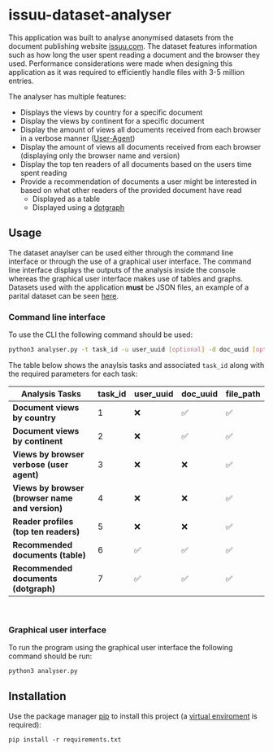 # issuu-dataset-analyser

This application was built to analyse anonymised datasets from the document publishing website [issuu.com](https://issuu.com/). The dataset features information such as how long the user spent reading a document and the browser they used. Performance considerations were made when designing this application as it was required to efficiently handle files with 3-5 million entries. 



The analyser has multiple features: 

* Displays the views by country for a specific document
* Display the views by continent for a specific document
* Display the amount of views all documents received from each browser in a verbose manner ([User-Agent](https://developer.mozilla.org/en-US/docs/Web/HTTP/Headers/User-Agent))
* Display the amount of views all documents received from each browser (displaying only the browser name and version)
* Display the top ten readers of all documents based on the users time spent reading
* Provide a recommendation of documents a user might be interested in based on what other readers of the provided document have read
  * Displayed as a table
  * Displayed using a [dotgraph](https://graphviz.org/doc/info/lang.html)




## Usage 

The dataset anaylser can be used either through the command line interface or through the use of a graphical user interface. The command line interface displays the outputs of the analysis inside the console whereas the graphical user interface makes use of tables and graphs. Datasets used with the application **must** be JSON files, an example of a parital dataset can be seen [here](https://www2.macs.hw.ac.uk/~ks83/dataset_example.json).




### Command line interface 

To use the CLI the following command should be used:

```BASH
python3 analyser.py -t task_id -u user_uuid [optional] -d doc_uuid [optional] -f file_path
```

The table below shows the anaylsis tasks and associated `task_id` along with the required parameters for each task:


| **Analysis Tasks** | task_id | user_uuid | doc_uuid  | file_path|
|---|---|---|---|---|
| **Document views by country**| 1                              |❌|✅|✅|
| **Document views by continent** | 2                           |❌|✅|✅|
| **Views by browser verbose (user agent)**|   3                |❌|❌|✅|
| **Views by browser (browser name and version)**|  4           |❌|❌|✅|
| **Reader profiles (top ten readers)**|     5                  |❌|❌|✅|
| **Recommended documents (table)**|   6                        |✅|✅|✅|
| **Recommended documents (dotgraph)**  | 7                     |✅|✅|✅|

<br />

### Graphical user interface

To run the program using the graphical user interface the following command should be run:

```BASH
python3 analyser.py
```

## Installation

Use the package manager [pip](https://pip.pypa.io/en/stable/) to install this project (a [virtual enviroment](https://docs.python.org/3/tutorial/venv.html) is required):

```python3
pip install -r requirements.txt
```
